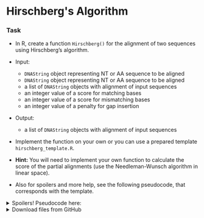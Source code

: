 # Hirschberg's Algorithm

### Task
* In R, create a function `Hirschberg()` for the alignment of two sequences using Hirschberg’s algorithm.

* Input:
    * `DNAString` object representing NT or AA sequence to be aligned
    * `DNAString` object representing NT or AA sequence to be aligned
    * a list of `DNAString` objects with alignment of input sequences
    * an integer value of a score for matching bases
    * an integer value of a score for mismatching bases
    * an integer value of a penalty for gap insertion

* Output:
    * a list of `DNAString` objects with alignment of input sequences

* Implement the function on your own or you can use a prepared template `hirschberg_template.R`.
* **Hint:** You will need to implement your own function to calculate the score of the partial alignments 
  (use the Needleman-Wunsch algorithm in linear space).
* Also for spoilers and more help, see the following pseudocode, that corresponds with the template.


<details>
<summary>Spoilers! Pseudocode here:</summary>

#### Pseudocode of Hirschberg's algorithm
```
Hirschberg(X, Y, align, match, mismatch, gap)
1   Z ← the first row of alignment
2   W ← the second row of alignment
3   if length(X) = 0
4     for i ← 1 to length(Y)
5       Z ← Z + '-'
6       W ← W + Y[i]
7     align ← merge alignments Z and W
8   else if length(Y) = 0
9     for i ← 1 to length(X)
10      Z ← Z + X[i]
11      W ← W + '-'
12    align ← merge alignments Z and W
13  else if length(X) = 1 and length(Y) = 1
14    Z ← Z + X[1]
15    W ← W + Y[1]
16    align ← merge alignments Z and W
17  else
18    xlen ← length(X)
19    xmid ← xlen / 2
20    ylen ← length(Y)
21    ScoreL ← NWScore(X(1, xmid), Y, match, mismatch, gap)
22    ScoreR ← NWScore(reverse(X(xmid + 1, xlen)), reverse(Y))
23    ymid ← arg max (ScoreL + reverse(ScoreR)) - 1
24    align ← Hirschberg(X(1, xmid), Y(1, ymid), align, match, mismatch, gap)
25    align ← Hirschberg(X(xmid + 1, xlen), Y(ymid + 1, ylen), match, mismatch, gap)
26  return align
```
</details>

<details>
<summary>Download files from GitHub</summary>
<details>
<summary>Basic Git settings</summary>

>* Configure the Git editor
>    ```bash
>    git config --global core.editor notepad
>    ```
>* Configure your name and email address
>    ```bash
>    git config --global user.name "Zuzana Nova"
>    git config --global user.email z.nova@vut.cz
>    ```
>* Check current settings
>    ```bash
>    git config --global --list
>    ```
>
</details>

* Create a fork on your GitHub account. 
  On the GitHub page of this repository find a <kbd>Fork</kbd> button in the upper right corner.
  
* Clone forked repository from your GitHub page to your computer:
```bash
git clone <fork repository address>
```
* In a local repository, set new remote for a project repository:
```bash
git remote add upstream https://github.com/mpa-prg/exercise_05.git
```

#### Send files to GitHub
Create a new commit and send new changes to your remote repository.
* Add file to a new commit.
```bash
git add <file_name>
```
* Create a new commit, enter commit message, save the file and close it.
```bash
git commit
```
* Send a new commit to your GitHub repository.
```bash
git push origin main
```

</details>
